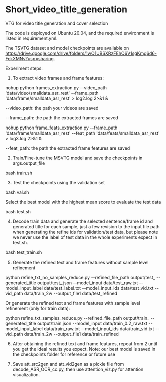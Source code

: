 # Short_video_title_generation
VTG for video title generation and cover selection

The code is deployed on Ubuntu 20.04, and the required environment is listed in requirement.yml.

The TSVTG dataset and model checkpoints are available on https://drive.google.com/drive/folders/1wO1UBSXRzFEhO6V1sgKmg6d6-FckXMNv?usp=sharing.

Experiment steps:

1. To extract video frames and frame features:

nohup python frames_extraction.py --video_path 'data/video/smalldata_asr_rest' --frame_path 'data/frame/smalldata_asr_rest' > log2.log 2>&1 &

--video_path: the path your videos are saved

--frame_path: the path the extracted frames are saved

nohup python frame_feats_extraction.py --frame_path 'data/frame/smalldata_asr_rest' --feat_path 'data/feats/smalldata_asr_rest' > log3.log 2>&1 &

--feat_path: the path the extracted frame features are saved

2. Train/Fine-tune the MSVTG model and save the checkpoints in args.output_file

bash train.sh

3. Test the checkpoints using the validation set

bash val.sh

Select the best model with the highest mean score to evaluate the test data

bash test.sh

4. Decode train data and generate the selected sentence/frame id and generated title for each sample,
just a few revision to the input file path when generating the refine ids for validation/test data, but please note we never use the label of test data in the whole experiments expect in test.sh.

bash test_train.sh

5. Generate the refined text and frame features without sample level refinement

python refine_txt_no_samples_reduce.py --refined_file_path output/test_ --generated_title output/test_.json --model_input data/test_raw.txt --model_input_label data/test_label.txt --model_input_ids data/test_vid.txt --vid_path data/train_2w --output_file1 data/test_refined

Or generate the refined text and frame features with sample level refinement (only for train data):

python refine_txt_samples_reduce.py --refined_file_path output/train_ --generated_title output/train.json --model_input data/train_0.2_raw.txt --model_input_label data/train_raw.txt --model_input_ids data/train_vid.txt --vid_path data/train_2w --output_file1 data/train_refined

6. After obtaining the refined text and frame features, repeat from 2 until you get the ideal results you expect.
Note: our best model is saved in the checkpoints folder for reference or future use

7. Save att_src2gen and att_vid2gen as a pickle file from decode_ASR_OCR_cc.py, then use attention_viz.py for attention visualization.

